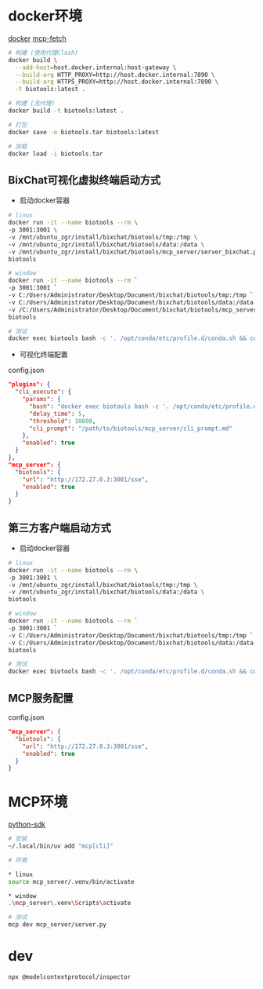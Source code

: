 # docker环境 

[docker](https://www.anaconda.com/docs/tools/working-with-conda/applications/docker#docker)
[mcp-fetch](https://github.com/modelcontextprotocol/servers/blob/main/src/fetch/Dockerfile)

```bash
# 构建 (使用代理Clash)
docker build \
  --add-host=host.docker.internal:host-gateway \
  --build-arg HTTP_PROXY=http://host.docker.internal:7890 \
  --build-arg HTTPS_PROXY=http://host.docker.internal:7890 \
  -t biotools:latest .

# 构建 (无代理)
docker build -t biotools:latest .

# 打包
docker save -o biotools.tar biotools:latest

# 加载
docker load -i biotools.tar
```

## BixChat可视化虚拟终端启动方式

- 启动docker容器

```bash
# linux
docker run -it --name biotools --rm \
-p 3001:3001 \
-v /mnt/ubuntu_zgr/install/bixchat/biotools/tmp:/tmp \
-v /mnt/ubuntu_zgr/install/bixchat/biotools/data:/data \
-v /mnt/ubuntu_zgr/install/bixchat/biotools/mcp_server/server_bixchat.py:/app/server.py \
biotools

# window
docker run -it --name biotools --rm `
-p 3001:3001 `
-v C:/Users/Administrator/Desktop/Document/bixchat/biotools/tmp:/tmp `
-v C:/Users/Administrator/Desktop/Document/bixchat/biotools/data:/data `
-v /C:/Users/Administrator/Desktop/Document/bixchat/biotools/mcp_server/server_bixchat.py:/app/server.py `
biotools

# 测试
docker exec biotools bash -c '. /opt/conda/etc/profile.d/conda.sh && conda activate' && bedtools --help
```

- 可视化终端配置

config.json

```json
"plugins": {
  "cli_execute": {
    "params": {
      "bash": "docker exec biotools bash -c '. /opt/conda/etc/profile.d/conda.sh && conda activate && bash'",
      "delay_time": 5,
      "threshold": 10000,
      "cli_prompt": "/path/to/biotools/mcp_server/cli_prompt.md"
    },
    "enabled": true
  }
},
"mcp_server": {
  "biotools": {
    "url": "http://172.27.0.3:3001/sse",
    "enabled": true
  }
}
```

## 第三方客户端启动方式
- 启动docker容器

```bash
# linux
docker run -it --name biotools --rm \
-p 3001:3001 \
-v /mnt/ubuntu_zgr/install/bixchat/biotools/tmp:/tmp \
-v /mnt/ubuntu_zgr/install/bixchat/biotools/data:/data \
biotools

# window
docker run -it --name biotools --rm `
-p 3001:3001 `
-v C:/Users/Administrator/Desktop/Document/bixchat/biotools/tmp:/tmp `
-v C:/Users/Administrator/Desktop/Document/bixchat/biotools/data:/data `
biotools

# 测试
docker exec biotools bash -c '. /opt/conda/etc/profile.d/conda.sh && conda activate' && bedtools --help
```

## MCP服务配置

config.json

```json
"mcp_server": {
  "biotools": {
    "url": "http://172.27.0.3:3001/sse",
    "enabled": true
  }
}
```

# MCP环境

[python-sdk](https://github.com/modelcontextprotocol/python-sdk)

```bash
# 安装
~/.local/bin/uv add "mcp[cli]"

# 环境

* linux
source mcp_server/.venv/bin/activate

* window
.\mcp_server\.venv\Scripts\activate

# 测试
mcp dev mcp_server/server.py
```

# dev
```bash
npx @modelcontextprotocol/inspector
```